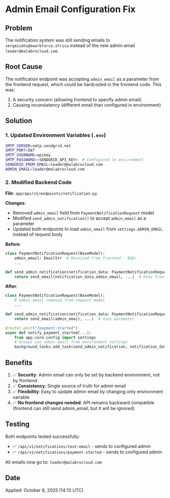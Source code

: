 # Admin Email Configuration Fix

## Problem
The notification system was still sending emails to `sergeziehi@eworkforce.africa` instead of the new admin email `leader@malabrocloud.com`.

## Root Cause
The notification endpoint was accepting `admin_email` as a parameter from the frontend request, which could be hardcoded in the frontend code. This was:
1. A security concern (allowing frontend to specify admin email)
2. Causing inconsistency (different email than configured in environment)

## Solution

### 1. Updated Environment Variables (`.env`)
```bash
SMTP_SERVER=smtp.sendgrid.net
SMTP_PORT=587
SMTP_USERNAME=apikey
SMTP_PASSWORD=<SENDGRID_API_KEY>  # Configured in environment
SENDGRID_FROM_EMAIL=leader@malabrocloud.com
ADMIN_EMAIL=leader@malabrocloud.com
```

### 2. Modified Backend Code

**File**: `app/api/v1/endpoints/notification.py`

**Changes**:
- Removed `admin_email` field from `PaymentNotificationRequest` model
- Modified `send_admin_notification()` to accept `admin_email` as a parameter
- Updated both endpoints to load `admin_email` from `settings.ADMIN_EMAIL` instead of request body

**Before**:
```python
class PaymentNotificationRequest(BaseModel):
    admin_email: EmailStr  # Received from frontend - BAD!
    ...

def send_admin_notification(notification_data: PaymentNotificationRequest):
    return send_email(notification_data.admin_email, ...)  # Uses frontend value
```

**After**:
```python
class PaymentNotificationRequest(BaseModel):
    # admin_email removed from request model
    ...

def send_admin_notification(notification_data: PaymentNotificationRequest, admin_email: str):
    return send_email(admin_email, ...)  # Uses parameter

@router.post("/payment-started")
async def notify_payment_started(...):
    from app.core.config import settings
    # Always use admin email from environment settings
    background_tasks.add_task(send_admin_notification, notification_data, settings.ADMIN_EMAIL)
```

## Benefits
1. ✅ **Security**: Admin email can only be set by backend environment, not by frontend
2. ✅ **Consistency**: Single source of truth for admin email
3. ✅ **Flexibility**: Easy to update admin email by changing only environment variable
4. ✅ **No frontend changes needed**: API remains backward compatible (frontend can still send admin_email, but it will be ignored)

## Testing
Both endpoints tested successfully:
- ✅ `/api/v1/notifications/test-email` - sends to configured admin
- ✅ `/api/v1/notifications/payment-started` - sends to configured admin

All emails now go to: `leader@malabrocloud.com`

## Date
Applied: October 8, 2025 (14:13 UTC)

